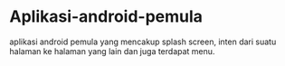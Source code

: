 # Aplikasi-android-pemula
aplikasi android pemula yang mencakup splash screen, inten dari suatu halaman ke halaman yang lain dan juga terdapat menu.
